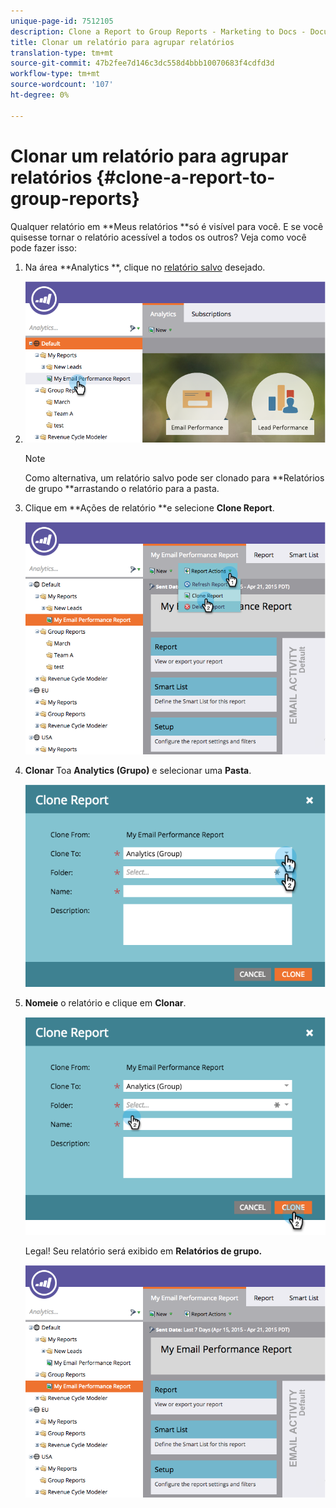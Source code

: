 ```yaml
---
unique-page-id: 7512105
description: Clone a Report to Group Reports - Marketing to Docs - Documentação do produto
title: Clonar um relatório para agrupar relatórios
translation-type: tm+mt
source-git-commit: 47b2fee7d146c3dc558d4bbb10070683f4cdfd3d
workflow-type: tm+mt
source-wordcount: '107'
ht-degree: 0%

---
```



# Clonar um relatório para agrupar relatórios {#clone-a-report-to-group-reports}

Qualquer relatório em **Meus relatórios **só é visível para você. E se você quisesse tornar o relatório acessível a todos os outros? Veja como você pode fazer isso:

1. Na área **Analytics **, clique no [relatório salvo](../../../../product-docs/reporting/basic-reporting/creating-reports/save-a-report.md) desejado.
1. ![](assets/image2015-4-21-11-3a25-3a54.png)

   >[!NOTE]
   >
   >Como alternativa, um relatório salvo pode ser clonado para **Relatórios de grupo **arrastando o relatório para a pasta.

1. Clique em **Ações de relatório **e selecione **Clone Report**.

   ![](assets/image2015-4-21-11-3a29-3a32.png)

1. **Clonar** Toa  **Analytics (Grupo)** e selecionar uma  **Pasta**.

   ![](assets/image2015-4-21-11-3a32-3a0.png)

1. **Nomeie** o relatório e clique em  **Clonar**.

   ![](assets/image2015-4-21-11-3a33-3a11.png)

   Legal! Seu relatório será exibido em **Relatórios de grupo.**

   ![](assets/image2015-4-21-11-3a37-3a25.png)


